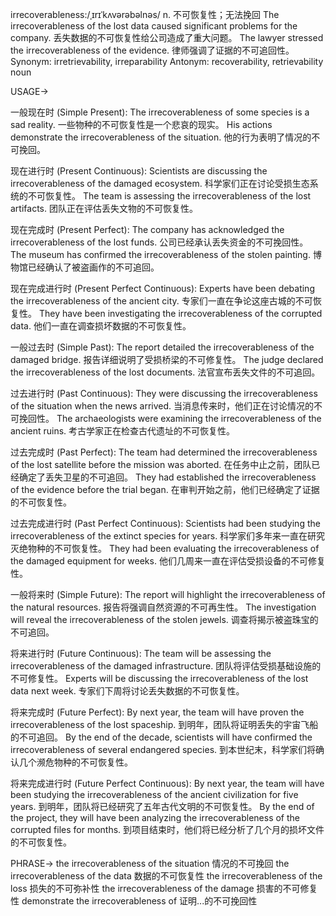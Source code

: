 irrecoverableness:/ˌɪrɪˈkʌvərəbəlnəs/
n.
不可恢复性；无法挽回
The irrecoverableness of the lost data caused significant problems for the company.  丢失数据的不可恢复性给公司造成了重大问题。
The lawyer stressed the irrecoverableness of the evidence. 律师强调了证据的不可追回性。
Synonym: irretrievability,  irreparability
Antonym: recoverability, retrievability
noun


USAGE->

一般现在时 (Simple Present):
The irrecoverableness of some species is a sad reality. 一些物种的不可恢复性是一个悲哀的现实。
His actions demonstrate the irrecoverableness of the situation. 他的行为表明了情况的不可挽回。


现在进行时 (Present Continuous):
Scientists are discussing the irrecoverableness of the damaged ecosystem. 科学家们正在讨论受损生态系统的不可恢复性。
The team is assessing the irrecoverableness of the lost artifacts. 团队正在评估丢失文物的不可恢复性。


现在完成时 (Present Perfect):
The company has acknowledged the irrecoverableness of the lost funds. 公司已经承认丢失资金的不可挽回性。
The museum has confirmed the irrecoverableness of the stolen painting.  博物馆已经确认了被盗画作的不可追回。


现在完成进行时 (Present Perfect Continuous):
Experts have been debating the irrecoverableness of the ancient city. 专家们一直在争论这座古城的不可恢复性。
They have been investigating the irrecoverableness of the corrupted data. 他们一直在调查损坏数据的不可恢复性。


一般过去时 (Simple Past):
The report detailed the irrecoverableness of the damaged bridge. 报告详细说明了受损桥梁的不可修复性。
The judge declared the irrecoverableness of the lost documents. 法官宣布丢失文件的不可追回。


过去进行时 (Past Continuous):
They were discussing the irrecoverableness of the situation when the news arrived. 当消息传来时，他们正在讨论情况的不可挽回性。
The archaeologists were examining the irrecoverableness of the ancient ruins. 考古学家正在检查古代遗址的不可恢复性。


过去完成时 (Past Perfect):
The team had determined the irrecoverableness of the lost satellite before the mission was aborted. 在任务中止之前，团队已经确定了丢失卫星的不可追回。
They had established the irrecoverableness of the evidence before the trial began. 在审判开始之前，他们已经确定了证据的不可恢复性。


过去完成进行时 (Past Perfect Continuous):
Scientists had been studying the irrecoverableness of the extinct species for years. 科学家们多年来一直在研究灭绝物种的不可恢复性。
They had been evaluating the irrecoverableness of the damaged equipment for weeks.  他们几周来一直在评估受损设备的不可修复性。


一般将来时 (Simple Future):
The report will highlight the irrecoverableness of the natural resources. 报告将强调自然资源的不可再生性。
The investigation will reveal the irrecoverableness of the stolen jewels. 调查将揭示被盗珠宝的不可追回。


将来进行时 (Future Continuous):
The team will be assessing the irrecoverableness of the damaged infrastructure. 团队将评估受损基础设施的不可修复性。
Experts will be discussing the irrecoverableness of the lost data next week. 专家们下周将讨论丢失数据的不可恢复性。


将来完成时 (Future Perfect):
By next year, the team will have proven the irrecoverableness of the lost spaceship. 到明年，团队将证明丢失的宇宙飞船的不可追回。
By the end of the decade, scientists will have confirmed the irrecoverableness of several endangered species. 到本世纪末，科学家们将确认几个濒危物种的不可恢复性。


将来完成进行时 (Future Perfect Continuous):
By next year, the team will have been studying the irrecoverableness of the ancient civilization for five years. 到明年，团队将已经研究了五年古代文明的不可恢复性。
By the end of the project, they will have been analyzing the irrecoverableness of the corrupted files for months. 到项目结束时，他们将已经分析了几个月的损坏文件的不可恢复性。



PHRASE->
the irrecoverableness of the situation  情况的不可挽回
the irrecoverableness of the data 数据的不可恢复性
the irrecoverableness of the loss 损失的不可弥补性
the irrecoverableness of the damage 损害的不可修复性
demonstrate the irrecoverableness of  证明...的不可挽回性
